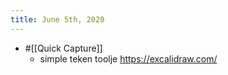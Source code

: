 ```yaml
---
title: June 5th, 2020
---
```


- #[[Quick Capture]]
	 - simple teken toolje https://excalidraw.com/
